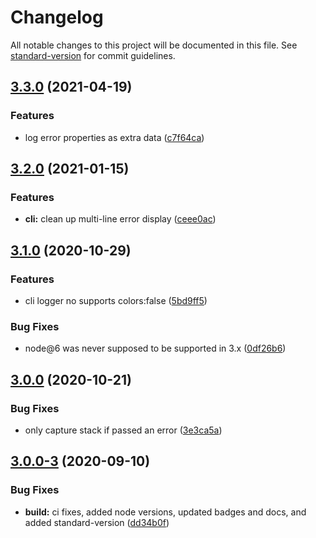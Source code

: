 # Changelog

All notable changes to this project will be documented in this file. See [standard-version](https://github.com/conventional-changelog/standard-version) for commit guidelines.

## [3.3.0](https://github.com/wesleytodd/loggerr/compare/v3.2.0...v3.3.0) (2021-04-19)


### Features

* log error properties as extra data ([c7f64ca](https://github.com/wesleytodd/loggerr/commit/c7f64caf1cf2dcef5cbd0ed1f59dfca92f55717c))

## [3.2.0](https://github.com/wesleytodd/loggerr/compare/v3.1.0...v3.2.0) (2021-01-15)


### Features

* **cli:** clean up multi-line error display ([ceee0ac](https://github.com/wesleytodd/loggerr/commit/ceee0ac99be02aae4cc31cf6e134a7c7f5b50c70))

## [3.1.0](https://github.com/wesleytodd/loggerr/compare/v3.0.0...v3.1.0) (2020-10-29)


### Features

* cli logger no supports colors:false ([5bd9ff5](https://github.com/wesleytodd/loggerr/commit/5bd9ff5477331361a5a322d0c03ab6619789ccf8))


### Bug Fixes

* node@6 was never supposed to be supported in 3.x ([0df26b6](https://github.com/wesleytodd/loggerr/commit/0df26b644b2208c176b12339b7278300dd67458d))

## [3.0.0](https://github.com/wesleytodd/loggerr/compare/v3.0.0-3...v3.0.0) (2020-10-21)


### Bug Fixes

* only capture stack if passed an error ([3e3ca5a](https://github.com/wesleytodd/loggerr/commit/3e3ca5a501f881332f7e71d99dca12fc278e75ff))

## [3.0.0-3](https://github.com/wesleytodd/loggerr/compare/v3.0.0-2...v3.0.0-3) (2020-09-10)


### Bug Fixes

* **build:** ci fixes, added node versions, updated badges and docs, and added standard-version ([dd34b0f](https://github.com/wesleytodd/loggerr/commit/dd34b0fefc96ca4c06d0b0dfa6c88af69ca3ec5d))
